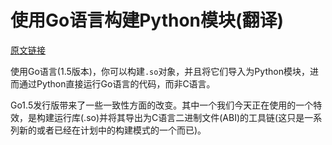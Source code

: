 # 使用Go语言构建Python模块(翻译)

[原文链接](https://blog.filippo.io/building-python-modules-with-go-1-5/#thecompletedemosource)

使用Go语言(1.5版本)，你可以构建`.so`对象，并且将它们导入为Python模块，进而通过Python直接运行Go语言的代码，而非C语言。

Go1.5发行版带来了一些一致性方面的改变。其中一个我们今天正在使用的一个特效，是构建运行库(.so)并将其导出为C语言二进制文件(ABI)的工具链(这只是一系列新的或者已经在计划中的构建模式的一个而已)。
